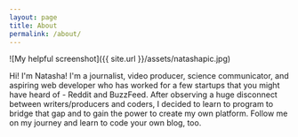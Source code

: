 ```yaml
---
layout: page
title: About
permalink: /about/
---
```

![My helpful screenshot]({{ site.url }}/assets/natashapic.jpg)

Hi! I'm Natasha! I'm a journalist, video producer, science communicator, and aspiring web developer who has worked for a few startups that you might have heard of - Reddit and BuzzFeed. After observing a huge disconnect between writers/producers and coders, I decided to learn to program to bridge that gap and to gain the power to create my own platform. Follow me on my journey and learn to code your own blog, too.
